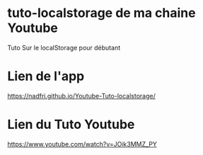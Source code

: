 # tuto-localstorage de ma chaine Youtube
Tuto Sur le localStorage pour débutant
# Lien de l'app
https://nadfri.github.io/Youtube-Tuto-localstorage/
# Lien du Tuto Youtube
https://www.youtube.com/watch?v=JOik3MMZ_PY
